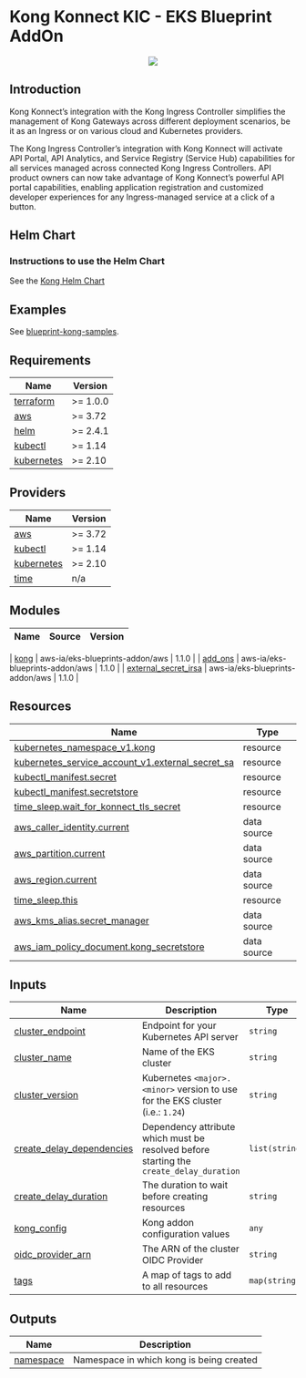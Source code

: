 <!-- BEGIN_TF_DOCS -->
# Kong Konnect KIC - EKS Blueprint AddOn

<p align="center">
  <img src="https://konghq.com/wp-content/uploads/2018/08/kong-combination-mark-color-256px.png" /></div>
</p>

## Introduction

Kong Konnect’s integration with the Kong Ingress Controller simplifies the management of Kong Gateways across different deployment scenarios, be it as an Ingress or on various cloud and Kubernetes providers.

The Kong Ingress Controller’s integration with Kong Konnect will activate API Portal, API Analytics, and Service Registry (Service Hub) capabilities for all services managed across connected Kong Ingress Controllers. API product owners can now take advantage of Kong Konnect’s powerful API portal capabilities, enabling application registration and customized developer experiences for any Ingress-managed service at a click of a button.

## Helm Chart

### Instructions to use the Helm Chart

See the [Kong Helm Chart](https://github.com/Kong/charts)

## Examples

See [blueprint-kong-samples](https://github.com/aws-samples/terraform-eks-blueprints-kong-samples).

## Requirements

| Name | Version |
|------|---------|
| <a name="requirement_terraform"></a> [terraform](#requirement\_terraform) | >= 1.0.0 |
| <a name="requirement_aws"></a> [aws](#requirement\_aws) | >= 3.72 |
| <a name="requirement_helm"></a> [helm](#requirement\_helm) | >= 2.4.1 |
| <a name="requirement_kubectl"></a> [kubectl](#requirement\_kubectl) | >= 1.14 |
| <a name="requirement_kubernetes"></a> [kubernetes](#requirement\_kubernetes) | >= 2.10 |

## Providers

| Name | Version |
|------|---------|
| <a name="provider_aws"></a> [aws](#provider\_aws) | >= 3.72 |
| <a name="provider_kubectl"></a> [kubectl](#provider\_kubectl) | >= 1.14 |
| <a name="provider_kubernetes"></a> [kubernetes](#provider\_kubernetes) | >= 2.10 |
| <a name="provider_time"></a> [time](#provider\_time) | n/a |

## Modules

| Name | Source | Version |
|------|--------|---------|

| <a name="module_kong"></a> [kong](#module\_kong) | aws-ia/eks-blueprints-addon/aws | 1.1.0 |
| <a name="add_ons"></a> [add_ons](#module\_add_ons) | aws-ia/eks-blueprints-addon/aws | 1.1.0 |
| <a name="external_secret_irsa"></a> [external_secret_irsa](#module\_external_secret_irsa) | aws-ia/eks-blueprints-addon/aws | 1.1.0 |

## Resources

| Name | Type |
|------|------|
| [kubernetes_namespace_v1.kong](https://registry.terraform.io/providers/hashicorp/kubernetes/latest/docs/resources/namespace_v1) | resource |
| [kubernetes_service_account_v1.external_secret_sa](https://registry.terraform.io/providers/hashicorp/kubernetes/latest/docs/resources/service_account_v1) | resource |
| [kubectl_manifest.secret](https://registry.terraform.io/providers/gavinbunney/kubectl/latest/docs/resources/manifest) | resource |
| [kubectl_manifest.secretstore](https://registry.terraform.io/providers/gavinbunney/kubectl/latest/docs/resources/manifest) | resource |
| [time_sleep.wait_for_konnect_tls_secret](https://registry.terraform.io/providers/hashicorp/time/latest/docs/resources/sleep) | resource |
| [aws_caller_identity.current](https://registry.terraform.io/providers/hashicorp/aws/latest/docs/data-sources/caller_identity) | data source |
| [aws_partition.current](https://registry.terraform.io/providers/hashicorp/aws/latest/docs/data-sources/partition) | data source |
| [aws_region.current](https://registry.terraform.io/providers/hashicorp/aws/latest/docs/data-sources/region) | data source |
| [time_sleep.this](https://registry.terraform.io/providers/hashicorp/time/latest/docs/resources/sleep) | resource |
| [aws_kms_alias.secret_manager](https://registry.terraform.io/providers/hashicorp/aws/latest/docs/data-sources/kms_alias) | data source |
| [aws_iam_policy_document.kong_secretstore](https://registry.terraform.io/providers/hashicorp/aws/latest/docs/data-sources/iam_policy_document) | data source |

## Inputs

| Name | Description | Type | Default | Required |
|------|-------------|------|---------|:--------:|
| <a name="input_cluster_endpoint"></a> [cluster\_endpoint](#input\_cluster\_endpoint) | Endpoint for your Kubernetes API server | `string` | n/a | yes |
| <a name="input_cluster_name"></a> [cluster\_name](#input\_cluster\_name) | Name of the EKS cluster | `string` | n/a | yes |
| <a name="input_cluster_version"></a> [cluster\_version](#input\_cluster\_version) | Kubernetes `<major>.<minor>` version to use for the EKS cluster (i.e.: `1.24`) | `string` | n/a | yes |
| <a name="input_create_delay_dependencies"></a> [create\_delay\_dependencies](#input\_create\_delay\_dependencies) | Dependency attribute which must be resolved before starting the `create_delay_duration` | `list(string)` | `[]` | no |
| <a name="input_create_delay_duration"></a> [create\_delay\_duration](#input\_create\_delay\_duration) | The duration to wait before creating resources | `string` | `"30s"` | no |
| <a name="input_kong_config"></a> [kong\_config](#input\_kong\_config) | Kong addon configuration values | `any` | `{}` | no |
| <a name="input_oidc_provider_arn"></a> [oidc\_provider\_arn](#input\_oidc\_provider\_arn) | The ARN of the cluster OIDC Provider | `string` | n/a | yes |
| <a name="input_tags"></a> [tags](#input\_tags) | A map of tags to add to all resources | `map(string)` | `{}` | no |

## Outputs

| Name | Description |
|------|-------------|
| <a name="output_namespace"></a> [namespace](#output\_namespace) | Namespace in which kong is being created |
<!-- END_TF_DOCS -->